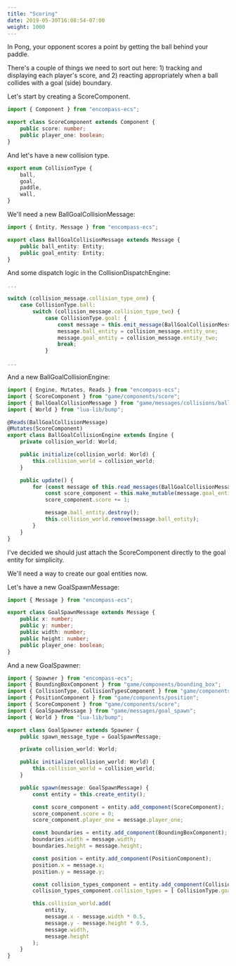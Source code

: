 ```yaml
---
title: "Scoring"
date: 2019-05-30T16:08:54-07:00
weight: 1000
---
```


In Pong, your opponent scores a point by getting the ball behind your paddle.

There's a couple of things we need to sort out here: 1) tracking and displaying each player's score, and 2) reacting appropriately when a ball collides with a goal (side) boundary.

Let's start by creating a ScoreComponent.

```ts
import { Component } from "encompass-ecs";

export class ScoreComponent extends Component {
    public score: number;
    public player_one: boolean;
}
```

And let's have a new collision type.

```ts
export enum CollisionType {
    ball,
    goal,
    paddle,
    wall,
}
```

We'll need a new BallGoalCollisionMessage:

```ts
import { Entity, Message } from "encompass-ecs";

export class BallGoalCollisionMessage extends Message {
    public ball_entity: Entity;
    public goal_entity: Entity;
}
```

And some dispatch logic in the CollisionDispatchEngine:

```ts
...

switch (collision_message.collision_type_one) {
    case CollisionType.ball:
        switch (collision_message.collision_type_two) {
            case CollisionType.goal: {
                const message = this.emit_message(BallGoalCollisionMessage);
                message.ball_entity = collision_message.entity_one;
                message.goal_entity = collision_message.entity_two;
                break;
            }

...
```

And a new BallGoalCollisionEngine:

```ts
import { Engine, Mutates, Reads } from "encompass-ecs";
import { ScoreComponent } from "game/components/score";
import { BallGoalCollisionMessage } from "game/messages/collisions/ball_goal";
import { World } from "lua-lib/bump";

@Reads(BallGoalCollisionMessage)
@Mutates(ScoreComponent)
export class BallGoalCollisionEngine extends Engine {
    private collision_world: World;

    public initialize(collision_world: World) {
        this.collision_world = collision_world;
    }

    public update() {
        for (const message of this.read_messages(BallGoalCollisionMessage).values()) {
            const score_component = this.make_mutable(message.goal_entity.get_component(ScoreComponent));
            score_component.score += 1;

            message.ball_entity.destroy();
            this.collision_world.remove(message.ball_entity);
        }
    }
}
```

I've decided we should just attach the ScoreComponent directly to the goal entity for simplicity.

We'll need a way to create our goal entities now.

Let's have a new GoalSpawnMessage:

```ts
import { Message } from "encompass-ecs";

export class GoalSpawnMessage extends Message {
    public x: number;
    public y: number;
    public width: number;
    public height: number;
    public player_one: boolean;
}
```

And a new GoalSpawner:

```ts
import { Spawner } from "encompass-ecs";
import { BoundingBoxComponent } from "game/components/bounding_box";
import { CollisionType, CollisionTypesComponent } from "game/components/collision_types";
import { PositionComponent } from "game/components/position";
import { ScoreComponent } from "game/components/score";
import { GoalSpawnMessage } from "game/messages/goal_spawn";
import { World } from "lua-lib/bump";

export class GoalSpawner extends Spawner {
    public spawn_message_type = GoalSpawnMessage;

    private collision_world: World;

    public initialize(collision_world: World) {
        this.collision_world = collision_world;
    }

    public spawn(message: GoalSpawnMessage) {
        const entity = this.create_entity();

        const score_component = entity.add_component(ScoreComponent);
        score_component.score = 0;
        score_component.player_one = message.player_one;

        const boundaries = entity.add_component(BoundingBoxComponent);
        boundaries.width = message.width;
        boundaries.height = message.height;

        const position = entity.add_component(PositionComponent);
        position.x = message.x;
        position.y = message.y;

        const collision_types_component = entity.add_component(CollisionTypesComponent);
        collision_types_component.collision_types = [ CollisionType.goal ];

        this.collision_world.add(
            entity,
            message.x - message.width * 0.5,
            message.y - message.height * 0.5,
            message.width,
            message.height
        );
    }
}
```

